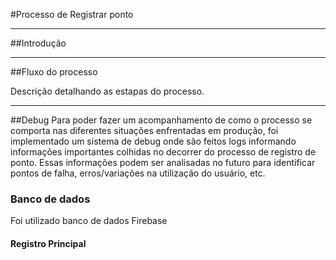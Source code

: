 #Processo de Registrar ponto 




<!-- =============================================== INTRODUCAO=============================================== -->
---
##Introdução 




<!-- ============================================ FLUXO DO PROCESSO ============================================ -->
---
##Fluxo do processo 

Descrição detalhando as estapas do processo. 



<!-- ================================================== DEBUG ================================================== -->
---
##Debug 
Para poder fazer um acompanhamento de como o processo se comporta nas diferentes situações enfrentadas em produção, foi implementado um sistema de debug onde são feitos logs informando informações importantes colhidas no decorrer do processo de registro de ponto. Essas informações podem ser analisadas no futuro para identificar pontos de falha, erros/variações na utilização do usuário, etc. 

<!------------- BANCO DE DADOS  -------------->

### Banco de dados 
Foi utilizado banco de dados Firebase


#### Registro Principal 

